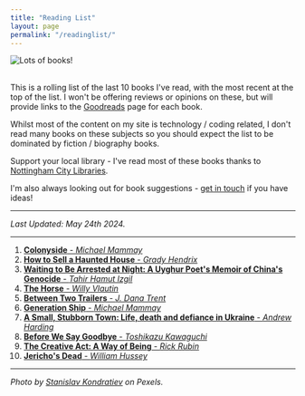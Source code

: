 ```yaml
---
title: "Reading List"
layout: page
permalink: "/readinglist/"
---
```

<div class="container">
    <div class="row">
        <div class="col-md-12">
            <img src="{{site.baseurl}}/assets/images/readinglistbanner.jpg" class="img-fluid" alt="Lots of books!">
        </div>
    </div>
    <div class="row">
        <div class="col-md-12">
            <br/>
            <p>This is a rolling list of the last 10 books I've read, with the most recent at the top of the list.  I won't be offering reviews or opinions on these, but will provide links to the <a href="https://www.goodreads.com/" target="_blank">Goodreads</a> page for each book.</p>
            <p>Whilst most of the content on my site is technology / coding related, I don't read many books on these subjects so you should expect the list to be dominated by fiction / biography books.</p>
            <p>Support your local library - I've read most of these books thanks to <a href="https://www.nottinghamcitylibraries.co.uk/" target="_blank">Nottingham City Libraries</a>.</p>
            <p>I'm also always looking out for book suggestions - <a href="/contact">get in touch</a> if you have ideas!</p>
            <hr/>
            <p><i>Last Updated: May 24th 2024.</i></p>
            <hr/>
            <ol> 
              <li><a href="https://www.goodreads.com/book/show/49085596-colonyside" target="_blank"><b>Colonyside</b> - <i>Michael Mammay</i></a></li>    
              <li><a href="https://www.goodreads.com/en/book/show/59414094" target="_blank"><b>How to Sell a Haunted House</b> - <i>Grady Hendrix</i></a></li> 
              <li><a href="https://www.goodreads.com/book/show/63249763-waiting-to-be-arrested-at-night" target="_blank"><b>Waiting to Be Arrested at Night: A Uyghur Poet's Memoir of China's Genocide</b> - <i>Tahir Hamut Izgil</i></a></li> 
              <li><a href="https://www.goodreads.com/book/show/199532033-the-horse" target="_blank"><b>The Horse</b> - <i>Willy Vlautin</i></a></li>  
              <li><a href="https://www.goodreads.com/book/show/191746539-between-two-trailers" target="_blank"><b>Between Two Trailers</b> - <i>J. Dana Trent</i></a></li> 
              <li><a href="https://www.goodreads.com/book/show/63876699-generation-ship" target="_blank"><b>Generation Ship</b> - <i>Michael Mammay</i></a></li> 
              <li><a href="https://www.goodreads.com/book/show/176873010-a-small-stubborn-town" target="_blank"><b>A Small, Stubborn Town: Life, death and defiance in Ukraine</b> - <i>Andrew Harding</i></a></li>
              <li><a href="https://www.goodreads.com/book/show/66269953-before-we-say-goodbye" target="_blank"><b>Before We Say Goodbye</b> - <i>Toshikazu Kawaguchi</i></a></li>    
              <li><a href="https://www.goodreads.com/book/show/60965426-the-creative-act" target="_blank"><b>The Creative Act: A Way of Being</b> - <i>Rick Rubin</i></a></li>    
              <li><a href="https://www.goodreads.com/book/show/136357007-jericho-s-dead" target="_blank"><b>Jericho's Dead</b> - <i>William Hussey</i></a></li>      
            </ol>
            <hr/>
            <p><i>Photo by <a href="https://www.pexels.com/photo/books-on-wooden-shelves-inside-library-2908984/" target="_blank">Stanislav Kondratiev</a> on Pexels.</i></p>
         </div>
   </div>
</div>
